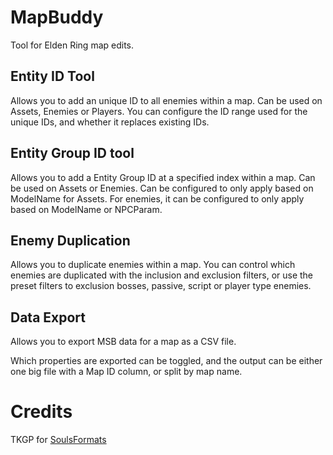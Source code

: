# MapBuddy
Tool for Elden Ring map edits. 

## Entity ID Tool
Allows you to add an unique ID to all enemies within a map. Can be used on Assets, Enemies or Players.
You can configure the ID range used for the unique IDs, and whether it replaces existing IDs.

## Entity Group ID tool
Allows you to add a Entity Group ID at a specified index within a map. Can be used on Assets or Enemies.
Can be configured to only apply based on ModelName for Assets. For enemies, it can be configured to only apply based on ModelName or NPCParam.

## Enemy Duplication
Allows you to duplicate enemies within a map. You can control which enemies are duplicated with the inclusion and exclusion filters, or use the preset filters to exclusion bosses, passive, script or player type enemies.

## Data Export
Allows you to export MSB data for a map as a CSV file.

Which properties are exported can be toggled, and the output can be either one big file with a Map ID column, or split by map name.

# Credits
TKGP for [SoulsFormats](https://github.com/JKAnderson/SoulsFormats)
